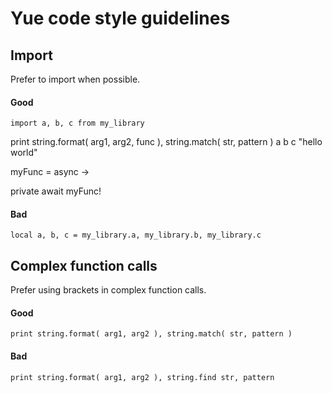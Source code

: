 # Yue code style guidelines

## Import
Prefer to import when possible.
#### Good
```yue
import a, b, c from my_library
```

print string.format( arg1, arg2, func ), string.match( str, pattern )
a b c "hello world"

myFunc = async ->

private await myFunc!
#### Bad
```yue
local a, b, c = my_library.a, my_library.b, my_library.c
```

## Complex function calls
Prefer using brackets in complex function calls.
#### Good
```yue
print string.format( arg1, arg2 ), string.match( str, pattern )
```

#### Bad
```yue
print string.format( arg1, arg2 ), string.find str, pattern
```

